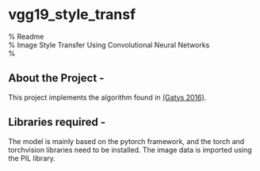 # vgg19_style_transf
% Readme                                   
% Image Style Transfer Using Convolutional Neural Networks                                    
%                                                                     

About the Project - 
--------------------
This project implements the algorithm found in [(Gatys 2016)](https://www.cv-foundation.org/openaccess/content_cvpr_2016/papers/Gatys_Image_Style_Transfer_CVPR_2016_paper.pdf).

Libraries required - 
--------------------
The model is mainly based on the pytorch framework, and the torch and torchvision libraries need to be installed. The image data is imported using the PIL library.


